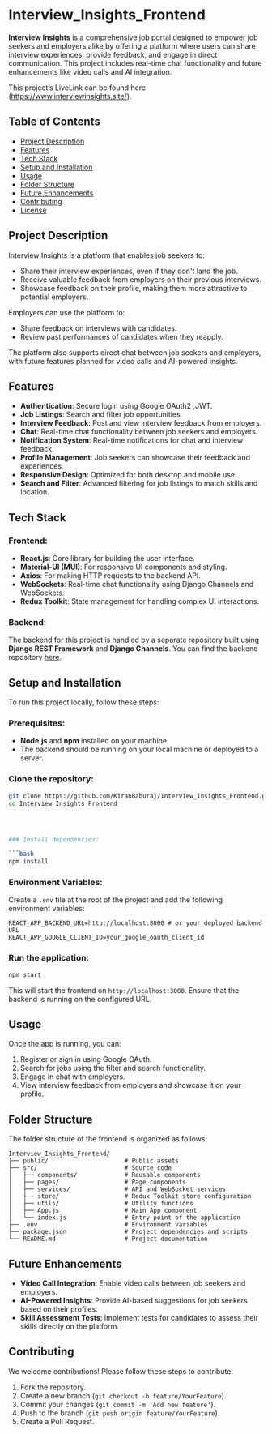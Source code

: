 # Interview_Insights_Frontend



**Interview Insights** is a comprehensive job portal designed to empower job seekers and employers alike by offering a platform where users can share interview experiences, provide feedback, and engage in direct communication. This project includes real-time chat functionality and future enhancements like video calls and AI integration.

This project’s LiveLink  can be found here (https://www.interviewinsights.site/).

## Table of Contents
- [Project Description](#project-description)
- [Features](#features)
- [Tech Stack](#tech-stack)
- [Setup and Installation](#setup-and-installation)
- [Usage](#usage)
- [Folder Structure](#folder-structure)
- [Future Enhancements](#future-enhancements)
- [Contributing](#contributing)
- [License](#license)

## Project Description

Interview Insights is a platform that enables job seekers to:
- Share their interview experiences, even if they don't land the job.
- Receive valuable feedback from employers on their previous interviews.
- Showcase feedback on their profile, making them more attractive to potential employers.

Employers can use the platform to:
- Share feedback on interviews with candidates.
- Review past performances of candidates when they reapply.

The platform also supports direct chat between job seekers and employers, with future features planned for video calls and AI-powered insights.

## Features

- **Authentication**: Secure login using Google OAuth2 ,JWT.
- **Job Listings**: Search and filter job opportunities.
- **Interview Feedback**: Post and view interview feedback from employers.
- **Chat**: Real-time chat functionality between job seekers and employers.
- **Notification System**: Real-time notifications for chat and interview feedback.
- **Profile Management**: Job seekers can showcase their feedback and experiences.
- **Responsive Design**: Optimized for both desktop and mobile use.
- **Search and Filter**: Advanced filtering for job listings to match skills and location.

## Tech Stack

### Frontend:
- **React.js**: Core library for building the user interface.
- **Material-UI (MUI)**: For responsive UI components and styling.
- **Axios**: For making HTTP requests to the backend API.
- **WebSockets**: Real-time chat functionality using Django Channels and WebSockets.
- **Redux Toolkit**: State management for handling complex UI interactions.

### Backend:
The backend for this project is handled by a separate repository built using **Django REST Framework** and **Django Channels**. You can find the backend repository [here](https://github.com/KiranBaburaj/Interview_Insights_Backend).

## Setup and Installation

To run this project locally, follow these steps:

### Prerequisites:
- **Node.js** and **npm** installed on your machine.
- The backend should be running on your local machine or deployed to a server.

### Clone the repository:

```bash
git clone https://github.com/KiranBaburaj/Interview_Insights_Frontend.git
cd Interview_Insights_Frontend




### Install dependencies:

```bash
npm install
```

### Environment Variables:

Create a `.env` file at the root of the project and add the following environment variables:

```env
REACT_APP_BACKEND_URL=http://localhost:8000 # or your deployed backend URL
REACT_APP_GOOGLE_CLIENT_ID=your_google_oauth_client_id
```

### Run the application:

```bash
npm start
```

This will start the frontend on `http://localhost:3000`. Ensure that the backend is running on the configured URL.

## Usage

Once the app is running, you can:
1. Register or sign in using Google OAuth.
2. Search for jobs using the filter and search functionality.
3. Engage in chat with employers.
4. View interview feedback from employers and showcase it on your profile.

## Folder Structure

The folder structure of the frontend is organized as follows:

```
Interview_Insights_Frontend/
├── public/                     # Public assets
├── src/                        # Source code
│   ├── components/             # Reusable components
│   ├── pages/                  # Page components
│   ├── services/               # API and WebSocket services
│   ├── store/                  # Redux Toolkit store configuration
│   ├── utils/                  # Utility functions
│   ├── App.js                  # Main App component
│   └── index.js                # Entry point of the application
├── .env                        # Environment variables
├── package.json                # Project dependencies and scripts
└── README.md                   # Project documentation
```

## Future Enhancements

- **Video Call Integration**: Enable video calls between job seekers and employers.
- **AI-Powered Insights**: Provide AI-based suggestions for job seekers based on their profiles.
- **Skill Assessment Tests**: Implement tests for candidates to assess their skills directly on the platform.

## Contributing

We welcome contributions! Please follow these steps to contribute:
1. Fork the repository.
2. Create a new branch (`git checkout -b feature/YourFeature`).
3. Commit your changes (`git commit -m 'Add new feature'`).
4. Push to the branch (`git push origin feature/YourFeature`).
5. Create a Pull Request.

